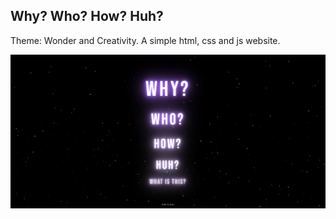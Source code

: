 ## Why? Who? How? Huh?
Theme: Wonder and Creativity. A simple html, css and js website.

![alt text](https://github.com/codelover96/whywhohowhuh/blob/master/whywhohow.JPG?raw=true)

